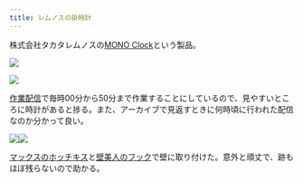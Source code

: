 ```yaml
---
title: レムノスの掛時計
---
```

株式会社タカタレムノスの[MONO Clock](https://www.amazon.co.jp/dp/B004UIT8BK)という製品。

![](https://lh3.googleusercontent.com/docs/ADP-6oH1K8n2FCFiqWWLGB5rGVgYqZAO_fxeHucxOKyAh_YvzqwI7HDDDVN_op--EM41ba3_uOBAKa50bvT64rZW3pyjdSOqfw_H1Sgfp9ZykfhgZiOySzv9aE9h6oQijA8WZRE-s0EcjbMhnlgBVwreIM7lrcDfAqbLWF_mEW6zr1RFORQHhp_gpJWtHAZCbumBJYY-h82Brx3XFBvEudCFgnC8hT90A8-Oxpqnu9eL4pwxHVLcbOOFDbnv3uyWon0mS72xDzWEz-jXQ7L4jMYXNQjxmV7e3SWSRWoZNAAa9L5APe2bWt1w94HAcsMlPjrts8pX2cGa5At7kNymcL9jnmUIvvnS1yZGo0kQuklZ0TNfzfr-kXa8RO1-5460DzKat6064x3oghicWT0CcVcEgBgBT7I0ZfKi-L8cWDaYmZOgbm7MSQp6Y7YNKj5tXkXIsXlrJ7yYAPZInAUf9nvwM0COH9krvj2OCj3A0dB-GjqhYuCLCoerdlaeHHH0mLhlSpSeA960FFiUvh6SoKKLFSlHt1nR4K_kSs7MepocUJBmvuXXqkPxETysAlNWBRORrlNXmspbPfXaPquPesPdWC6YD8CyCeJaOa079izZMLjgD7NCJrJoNwHSdev0dISE4us-5iN-WaiJEoDEvrqnJTau9s0NM_maINSVlcxjlqL30584-eFlbX8xf1oKcJeAh6jYzr7AYlGN16vNsda1-KUjSxUg_BbKLE6kbJghdQPelh9uJZVnuf5nDwdAsQBW4zPsUPdob7Fl4_QQtciUlfLy7jIht-SXh7cAUKw_lyhhLz4qj5Q56rgSVNc1E3loOCcYz_c80p8ruV6jKoDGc0qPr-0WHSTQbSRgNA0hZfJbGEqPE_6ww6_6aU-RDlR3iWmFBrGqiaWoRjyy7yaDY4uQYH0E814HYVfhzPNOYSesNiC6Brbbdx1Qjakb8rNyYxrUZmW3dpClRAUEZOXzMlm9nPw1yEgO0_57iDqj-XJ6eTHirLiPcb9uKyKPgSPE0Y7qwoF8meRFbb2_UrvUt-CTxFE9Q-QKPBjGw4oUmOeF0TAYIBPkFC2_OawX_sqGlgMM4qOBW_A_NTZjA_i0SpKqHJx1A117YLhOfxTZwr9z3RfAtB3Nxoc6i1laRVMnMCYacaVI42J8qTwW3XSJZmqhg-IlSLes9rCYTGHU77XVbYiIjLWUHTFSoG_4s0YLxIPgxmEfLexGZH1hbPf_Zm-VzHdzn8dXp572fYyJTrn7vEOl)

![](https://lh3.googleusercontent.com/docs/ADP-6oGMkvMSjYlHQcm-pDzgGqp-8L5s0bxmyFVMnNMpYK5gincOiHsZtjqyVZoBPa2PkvzEyHbTnusdVm34wG0xTdsEMuAJ0uJ51aqS9jCZ_PkhmokGXO_Ry7yEddWL46ApmzQ9eKqCpLF6Wz1vrUxGQ2T62TT_O5Z57-qxxNuuwch46erA9QkKKcyvVWbkxdfVmxfbCvXs8EpbWbLsLGTAocrGz0vUGrAjWU0pmH2lQOoLw0QrQdHH4JP3DpeXX8XumdG4kx1UR_wXDaWsMOP7xM8YHynL93qqLnTrVSsNyha8RsU0bRfAJK4qHm4xhsOvebZfeTnUXxOAM_h2njDlIbG98NGgitzGuDwLek-4heFniQci85p8v4F1s0aK87m5ICc9W8OwQ_u_YD4U4YnBekzGHrtDuY2ruGj30ebVzGjltByDRPitWYMYGk1j02BV9znpoj9evhjztkBllUp-Nx32OtimyAfpNsW7wndjw48hgRHjo3181Uw2bDHOEU2ocr15qUzUTfAKly2rLQgFvZO17R5vqCW1IO95ZjSm1Vv9k13MRXS5kZeVV6YkU4tVLIyKVhBYV7ZHFMR-TrQExKgGT5_JrXS6hyBInOYO8L0XDHhbxiQDuEwk0fMVGhkYgGtgxq8rO_s5bAemPYFMuWZaudSrxoHW-5bTm42FKGo29mFwtoE8yrZvt67BC-lYdiF5lUP9u9Ow_zCv4wrnxIwvjGxv8C54BHaeG820Z4FIa43SwNDlbKZqBPutjYVNCfPraoy9_Jv3dhxKzuSSxnGqWwNsuimbCxUr0eIbEcX0QwvSCsgBW4dpFRn3zBVGlENfAKjxbRYXkJzAmG8zdFRRDuOE4NZePUtN_cblTiAAi2E1mzJ3gqw_DzSCyjtOTQIXGKQJvgA-S_xqmcY6ewdrpf8orCvKKiDj3IEVyE1m7kY_KQkoI8M8vQ-0Zf1L8f2RiTYtbhzLpflPBiY-z2ln5fb-cxHUHKm6R2dV0hgIN-dBme0TopiW9qEsekPNSxCS40xlWVFp4QLrV4XVXr3Z1yIytUY4vLSR1L0FWHeyWP3J6yzDaM--C4zkxv5n-syGYzpawt6hcdvFC364DoIng9SIPz4VYvjTxcj71UFVqsPUbKFL1t0GDCoTRzwhGynQ5cmzrBhzAdnb7iOZDMJJV_75jRRxDul-zD7WKpXJbA2ta0ce9R8b6CrPKvn8kiW5s7DOgCyaqcCNfd9nKLe85JQNnypiCj2mc37Dj7Kk3mE9)

[作業配信](https://www.youtube.com/channel/UC5s-KpSDGzxWPWNv94PnJHw)で毎時00分から50分まで作業することにしているので、見やすいところに時計があると捗る。また、アーカイブで見返すときに何時頃に行われた配信なのか分かって良い。

![](https://lh3.googleusercontent.com/docs/ADP-6oGraK5tSE5HZMKU3ZArlLRMd5TQSwZJ35KpPCQtAiVjj85CyvharwluIvn4J-FChY7QQldo7Tx8qjyIvpAN0nQt2ERxukge-B1z9zShUsiw2-jewo3RivX9uy6_tJm72t_or209ZL1ESiK7I3a-xs29IW8hEDhgKP_X837pwjxzf4MaJ1BNCYUjhUeZIaPmUxHrl3Vf6JP5XzsuW6Cqxndz7UkN5wMAde9FSgjcGysXgKRz8x0r7yGw84glClg5Vl8LNt45EK3nsIlc1eP7Q7uajOf664_LMN38kRJG3wCciCOrTzuVYAKsTOTOAjX1qYXnQ_GN0bzJZP7oHfo6DfBiioJtJ2NMN04de0qi2cN8-Ydoj3ODrrsfklT4yVd37NfHo7PKRY-pR651Wi2aju6Nxkf9clgxLlhWcGnltt2GFZCTj7QtLTe2p5aMbVNKOisnXwMY7Gh34Ee9eALtVdvnOsz1X0kCzOmP4NcFZMZQ-fVQfxz7jdHcK6wXJ5mIMS599R1oExKWk4FPVokWG1nkQ8KldPuzZpiN16VPsibCznjHKcUzgzZkLMAt6H9pkiqJ_cw24p5zgQeXgzUaKS-Ch3C38EiklSxklnMgIYoqiJz2aiC2-r0JE2fzhGiweyB_N9lw_e-XF5xYRqV6AyfnD_tGXlOe3Q6iH4JJgALCz5q8Y0vt5jvvoe6OUiJRh6hsNtyNXkOUxTSQpOVKyDZ0t1cHN72vMyLCAXDoqIFyLaV2AwZICLN58ZVusyS5utArhol8mA-JTkamJtnOljxN5anWQz4P85Jei8LZ2IdCayv2lIP3blUb81xzwwPem-d3c0P2_I9GfOw7EWw5VrF8vR3IFlgI9AIumC6F_neIon3QfNKGb4Q47CKsfJs-E9c9Ld5GmyhDJJiRU2H0-6r-UCTCwvjFRc29w-rIRjjOIqosSaPySXjnAcnsU2v_pE23Noy5Z7PoEjz5KrDZxYzTRn9eStXoaCAAbi4jZhtIVO1fAl4ySoPOCeudNTzCP4W_LT5rzafQTqoTGZAkHwam0aQpAbKbEO2gUsLFh9cpnh8VpVEIPCJSswOPYB-JB1fXq8dgCphR8nMpEpGIsI31w1__3pr18mEzM8JPTTdUieTaNtHcQiAB-irbuByvhBlPmZMQOoEXDTYrd_GO5dDGhGo6P_YNsyvV8HJ4D2KHYP5Zde6Z68O3lTZszc_deSZBWFByAvMzncm_nv1ArlFKWERTcjqLm_jUmBFWdP0czvq2)![](https://lh3.googleusercontent.com/docs/ADP-6oHdnEaAMulnrOQLbMDljYib8VtJ0c568bJz6YvS6BK9ECLpzZNLFNUf6O6RMt9XGSU46EGLlW2uD0g7mXNrfjimApvWEpTmPXhK-OXeRFvoIvEHUG1ckxLHDyDHn2epD3rgnZc-s2IxlCFZjOcjoqaLKBnBbWFc6tsVPkpVGVave1Psuoar4ZGOq1hCuoVLn08n--aUBneu126_MNZ8lc7tRfoLDXYe0NuwCX1mfrYnr-6sUOZPs_cDHrOQZyYogjARpjJWgusm6M_lOTgJ1vdPbj682dTOAkg2daiRkEqmGYZ-9w80X8lsizoukx8GFv6k--mBdQNicrD1ai_F4IYdNAHAXLTxn0Rp9UKO2TSKlZuB_T7vv3B4BM0wfeUQLm7ZA3IZAII8ElWxRXf8C6PcNGYnNdZGCBuZAiaoXY7BpnDu1y01fuAAe7GGBDws5jSh4OouB2je2mOW9QI17kHxYLra3RKLTjlvTBehn7WTAvfF9ra0v4l0eRbcKrCDtaLNCRGND7itMMtlf_OUNQNzDKOEAqKQzyg_XTvCjcQvmCMXidjj1N3nyKvFqUGI6kFtdG2sXQQsMPPzKvDpJZzpROvtf77jediLx8rK2csb50V_hzWUruhMYw_h3w82aiTal5kSZWAW73rDfK7uFaqVqvNsIPXiwpevw_mmvzvbbESpqbHN3Gi-hDAPtQdu61rVEAtz0qp0nG4w9Q5kr-3l-NhUbTt7QnfDobgrr9p04fnAxgHSKprJNopvJvpozPCTMbvwtS2dXQsAafgUWFzne0s_cykHhBoHAK-rLdpkGQms8Jejih56bO81OnQiVphpW47DvVu8aBqhxNtnTIRgbxZEbSRjIkAlnuF1ziW0AC1ikGJP4eOGVfMatnARm_WtXF58MIFAX8daDkZNChzcIlN1r02R2LMNU4III5auIyXsUWyqRbJldP9WQXan3mYSbVNIl1y9jwWPSIOAQS_4ZTzGsEiTgbne1hOTC73Ru3PmydiTD1qc1wdTA6rs241hoNovfYwFLR8JyQMuWm8aGE25aBuUfpUWif0abh9JVCbjcCQ3GIU_UhDDXX4rPDGdAkuFtNfBWVadUHiM_LzPGTkgX1wM5tFYGPis8Abt1o4r7QlgAIkePbWxRj2lGTka7t0Jb6kxGiAdzqSSl1IcCMMdfv-MGdhVRKIzk1OAsiMB01kjFe6oyPamr278kUfGCXkbb4j0lLipIRXZFHuqRo5h8FZexNE6CzBPihbM289B)

[マックスのホッチキス](https://www.amazon.co.jp/dp/B000O9WRWG)と[壁美人のフック](https://www.amazon.co.jp/dp/B00CU78TDG)で壁に取り付けた。意外と頑丈で、跡もほぼ残らないので助かる。
